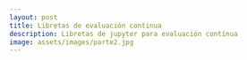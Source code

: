 ```yaml
---
layout: post
title: Libretas de evaluación continua
description: Libretas de jupyter para evaluación contínua
image: assets/images/parte2.jpg
---
```

